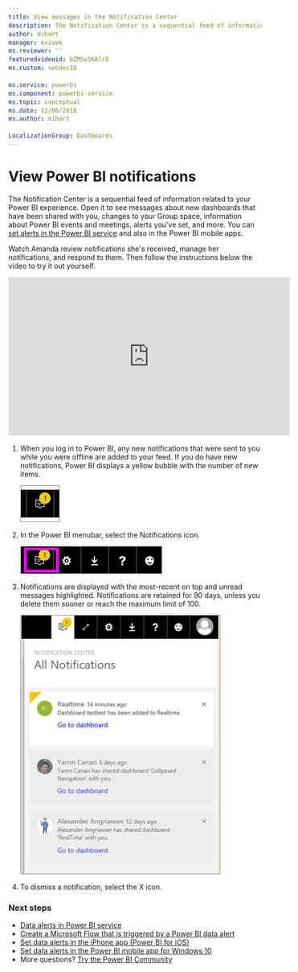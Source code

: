 ```yaml
---
title: View messages in the Notification Center
description: The Notification Center is a sequential feed of information related to your Power BI experience.
author: mihart
manager: kvivek
ms.reviewer: ''
featuredvideoid: bZMSv5KAlcE
ms.custom: seodec18

ms.service: powerbi
ms.component: powerbi-service
ms.topic: conceptual
ms.date: 12/06/2018
ms.author: mihart

LocalizationGroup: Dashboards
---
```

# View Power BI notifications
The Notification Center is a sequential feed of information related to your Power BI experience. Open it to see messages about new dashboards that have been shared with you, changes to your Group space, information about Power BI events and meetings, alerts you've set, and more. You can [set alerts in the Power BI service](../service-set-data-alerts.md) and also in the Power BI mobile apps.

Watch Amanda review notifications she's received, manage her notifications, and respond to them. Then follow the instructions below the video to try it out yourself.

<iframe width="560" height="315" src="https://www.youtube.com/embed/bZMSv5KAlcE" frameborder="0" allowfullscreen></iframe>


1. When you log in to Power BI, any new notifications that were sent to you while you were offline are added to your feed. If you do have new notifications, Power BI displays a yellow bubble with the number of new items.
   
   ![new Notification icon](./media/end-user-notification-center/power-bi-new-notification.png)
2. In the Power BI menubar, select the Notifications icon.
   
   ![top menubar with Notifications icon selected](./media/end-user-notification-center/power-bi-notifications-icon.png)
3. Notifications are displayed with the most-recent on top and unread messages highlighted. Notifications are retained for 90 days, unless you delete them sooner or reach the maximum limit of 100.
   
   ![Notification Center](./media/end-user-notification-center/power-bi-notifications.png)
4. To dismiss a notification, select the X icon.

### Next steps
* [Data alerts in Power BI service](../service-set-data-alerts.md)
* [Create a Microsoft Flow that is triggered by a Power BI data alert](../service-flow-integration.md)
* [Set data alerts in the iPhone app (Power BI for iOS)](mobile/mobile-set-data-alerts-in-the-mobile-apps.md)
* [Set data alerts in the Power BI mobile app for Windows 10](mobile/mobile-set-data-alerts-in-the-mobile-apps.md)
* More questions? [Try the Power BI Community](http://community.powerbi.com/)

